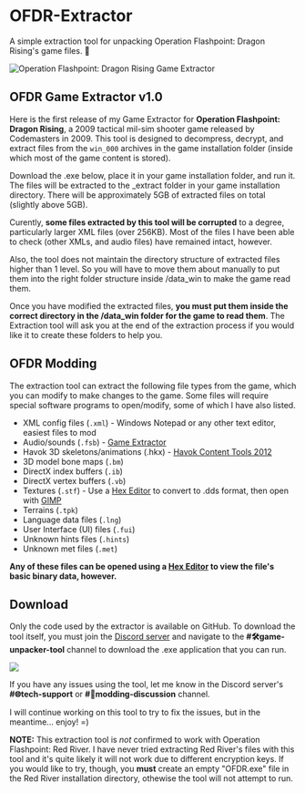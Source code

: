 # OFDR-Extractor
A simple extraction tool for unpacking Operation Flashpoint: Dragon Rising's game files. 🐉



![Operation Flashpoint: Dragon Rising Game Extractor](https://github.com/user-attachments/assets/8d60e819-8641-4103-9edc-ecfb420bce03)



## OFDR Game Extractor v1.0 

Here is the first release of my Game Extractor for **Operation Flashpoint: Dragon Rising**, a 2009 tactical mil-sim shooter game released by Codemasters in 2009. This tool is designed to decompress, decrypt, and extract files from the `win_000` archives in the game installation folder (inside which most of the game content is stored).

Download the .exe below, place it in your game installation folder, and run it. The files will be extracted to the _extract folder in your game installation directory. There will be approximately 5GB of extracted files on total (slightly above 5GB).

Curently, **some files extracted by this tool will be corrupted** to a degree, particularly larger XML files (over 256KB). Most of the files I have been able to check (other XMLs, and audio files) have remained intact, however.

Also, the tool does not maintain the directory structure of extracted files higher than 1 level. So you will have to move them about manually to put them into the right folder structure inside /data_win to make the game read them.

Once you have modified the extracted files, **you must put them inside the correct directory in the /data_win folder for the game to read them**. The Extraction tool will ask you at the end of the extraction process if you would like it to create these folders to help you.

## OFDR Modding

The extraction tool can extract the following file types from the game, which you can modify to make changes to the game. Some files will require special software programs to open/modify, some of which I have also listed.

- XML config files (`.xml`) - Windows Notepad or any other text editor, easiest files to mod
- Audio/sounds (`.fsb`) - [Game Extractor](https://sourceforge.net/projects/gameextractor/)
- Havok 3D skeletons/animations (.hkx) - [Havok Content Tools 2012](https://www.softpedia.com/get/Programming/Other-Programming-Files/Havok-Content-Tools.shtml#download)
- 3D model bone maps (`.bm`)
- DirectX index buffers (`.ib`)
- DirectX vertex buffers (`.vb`)
- Textures (`.stf`) - Use a [Hex Editor](https://mh-nexus.de/en/hxd/) to convert to .dds format, then open with [GIMP](https://gimp.org)
- Terrains (`.tpk`)
- Language data files (`.lng`)
- User Interface (UI) files (`.fui`)
- Unknown hints files (`.hints`)
- Unknown met files (`.met`)

**Any of these files can be opened using a [Hex Editor](https://mh-nexus.de/en/hxd/) to view the file's basic binary data, however.**

## Download

Only the code used by the extractor is available on GitHub. To download the tool itself, you must join the [Discord server](https://discord.gg/Z88NnTgpWU) and navigate to the **#🛠game-unpacker-tool** channel to download the .exe application that you can run.

[<img src="https://github.com/user-attachments/assets/f61046f5-1dc5-4b0c-87f8-4a94d6cbac96">](https://discord.gg/Z88NnTgpWU)

If you have any issues using the tool, let me know in the Discord server's **#⁠🌐tech-support** or **#⁠💬modding-discussion** channel.

I will continue working on this tool to try to fix the issues, but in the meantime... enjoy! =)

**NOTE:** This extraction tool is _not_ confirmed to work with Operation Flashpoint: Red River. I have never tried extracting Red River's files with this tool and it's quite likely it will not work due to different encryption keys. If you would like to try, though, you **must** create an empty "OFDR.exe" file in the Red River installation directory, othewise the tool will not attempt to run.
